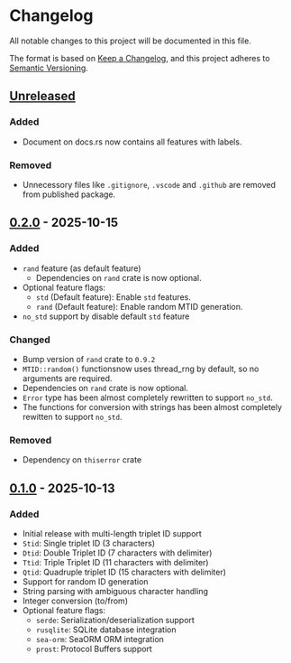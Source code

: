 # Changelog

All notable changes to this project will be documented in this file.

The format is based on [Keep a Changelog](https://keepachangelog.com/en/1.0.0/),
and this project adheres to [Semantic Versioning](https://semver.org/spec/v2.0.0.html).

## [Unreleased]

### Added
- Document on docs.rs now contains all features with labels.

### Removed
- Unnecessory files like `.gitignore`, `.vscode` and `.github` are removed from published package.

## [0.2.0] - 2025-10-15

### Added

- `rand` feature (as default feature)
  - Dependencies on `rand` crate is now optional.
- Optional feature flags:
  - `std` (Default feature): Enable `std` features.
  - `rand` (Default feature): Enable random MTID generation. 
- `no_std` support by disable default `std` feature

### Changed

- Bump version of `rand` crate to `0.9.2`
- `MTID::random()` functionsnow uses thread_rng by default, so no arguments are required.
- Dependencies on `rand` crate is now optional.
- `Error` type has been almost completely rewritten to support `no_std`.
- The functions for conversion with strings has been almost completely rewitten to support `no_std`.

### Removed
- Dependency on `thiserror` crate

## [0.1.0] - 2025-10-13

### Added

- Initial release with multi-length triplet ID support
- `Stid`: Single triplet ID (3 characters)
- `Dtid`: Double Triplet ID (7 characters with delimiter)
- `Ttid`: Triple Triplet ID (11 characters with delimiter)
- `Qtid`: Quadruple triplet ID (15 characters with delimiter)
- Support for random ID generation
- String parsing with ambiguous character handling
- Integer conversion (to/from)
- Optional feature flags:
  - `serde`: Serialization/deserialization support
  - `rusqlite`: SQLite database integration
  - `sea-orm`: SeaORM ORM integration
  - `prost`: Protocol Buffers support

[Unreleased]: https://github.com/fluo10/mtid/compare/v0.2.0...HEAD
[0.2.0]: https://github.com/fluo10/mtid/compare/v0.1.0...v0.2.0
[0.1.0]: https://github.com/fluo10/mtid/releases/tag/v0.1.0
